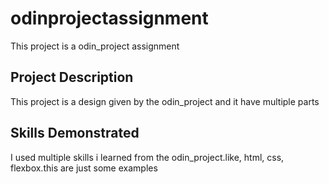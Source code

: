# odinprojectassignment

This project is a odin_project assignment

## Project Description

This project is a design given by the odin_project and it have multiple parts

## Skills Demonstrated

I used multiple skills i learned from the odin_project.like, html, css, flexbox.this are just some examples
